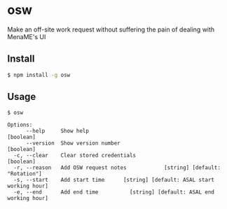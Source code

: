 # osw

Make an off-site work request without suffering the pain of dealing with MenaME's UI

## Install

```sh
$ npm install -g osw
```

## Usage

```
$ osw

Options:
      --help     Show help                                             [boolean]
      --version  Show version number                                   [boolean]
  -c, --clear    Clear stored credentials                              [boolean]
  -r, --reason   Add OSW request notes            [string] [default: "Rotation"]
  -s, --start    Add start time      [string] [default: ASAL start working hour]
  -e, --end      Add end time          [string] [default: ASAL end working hour]
```
